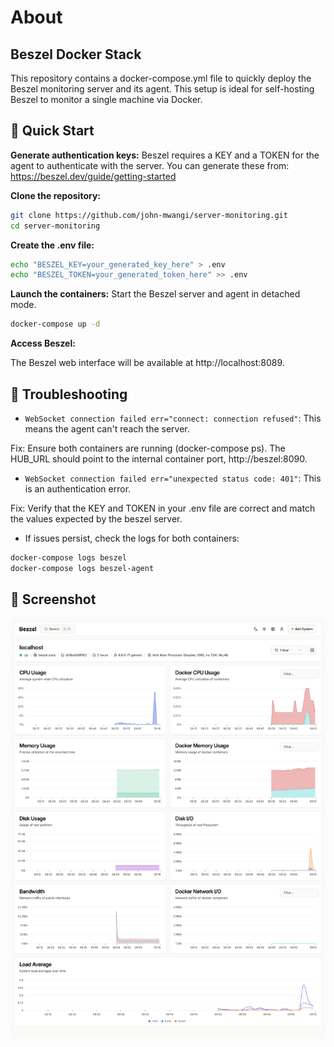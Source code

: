# About
## Beszel Docker Stack
This repository contains a docker-compose.yml file to quickly deploy the 
Beszel monitoring server and its agent. This setup is ideal for self-hosting 
Beszel to monitor a single machine via Docker.

## 🚀 Quick Start

**Generate authentication keys:**
Beszel requires a KEY and a TOKEN for the agent to authenticate with the server. 
You can generate these from: https://beszel.dev/guide/getting-started


**Clone the repository:**

```bash
git clone https://github.com/john-mwangi/server-monitoring.git
cd server-monitoring
```

**Create the .env file:**

```bash
echo "BESZEL_KEY=your_generated_key_here" > .env
echo "BESZEL_TOKEN=your_generated_token_here" >> .env
```

**Launch the containers:**
Start the Beszel server and agent in detached mode.

```bash
docker-compose up -d
```

**Access Beszel:**

The Beszel web interface will be available at http://localhost:8089.

## 🛑 Troubleshooting

* `WebSocket connection failed err="connect: connection refused"`: This means the agent can't reach the server.

Fix: Ensure both containers are running (docker-compose ps). The HUB_URL should point to the internal container port, http://beszel:8090.

* `WebSocket connection failed err="unexpected status code: 401"`: This is an authentication error.

Fix: Verify that the KEY and TOKEN in your .env file are correct and match the values expected by the beszel server.

* If issues persist, check the logs for both containers:

```bash
docker-compose logs beszel
docker-compose logs beszel-agent
```

## 📸 Screenshot

![Beszel Dashboard](./localhost-Beszel.png)